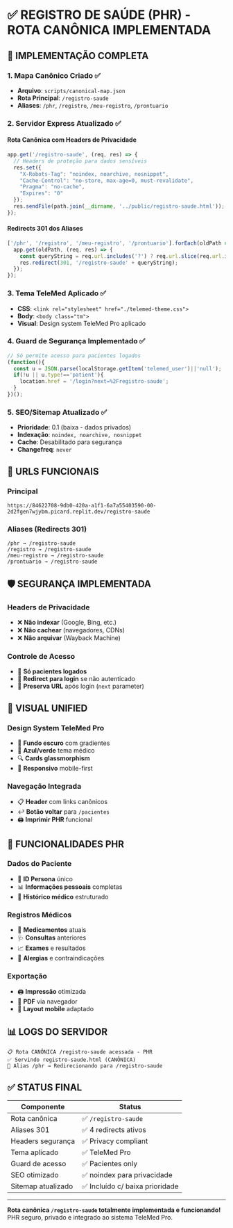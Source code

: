 # ✅ REGISTRO DE SAÚDE (PHR) - ROTA CANÔNICA IMPLEMENTADA

## 🎯 **IMPLEMENTAÇÃO COMPLETA**

### **1. Mapa Canônico Criado** ✅
- **Arquivo**: `scripts/canonical-map.json`
- **Rota Principal**: `/registro-saude`
- **Aliases**: `/phr`, `/registro`, `/meu-registro`, `/prontuario`

### **2. Servidor Express Atualizado** ✅

#### **Rota Canônica com Headers de Privacidade**
```typescript
app.get('/registro-saude', (req, res) => {
  // Headers de proteção para dados sensíveis
  res.set({
    "X-Robots-Tag": "noindex, noarchive, nosnippet",
    "Cache-Control": "no-store, max-age=0, must-revalidate", 
    "Pragma": "no-cache",
    "Expires": "0"
  });
  res.sendFile(path.join(__dirname, '../public/registro-saude.html'));
});
```

#### **Redirects 301 dos Aliases**
```typescript
['/phr', '/registro', '/meu-registro', '/prontuario'].forEach(oldPath => {
  app.get(oldPath, (req, res) => {
    const queryString = req.url.includes('?') ? req.url.slice(req.url.indexOf('?')) : '';
    res.redirect(301, '/registro-saude' + queryString);
  });
});
```

### **3. Tema TeleMed Aplicado** ✅
- **CSS**: `<link rel="stylesheet" href="./telemed-theme.css">`
- **Body**: `<body class="tm">`
- **Visual**: Design system TeleMed Pro aplicado

### **4. Guard de Segurança Implementado** ✅
```javascript
// Só permite acesso para pacientes logados
(function(){
  const u = JSON.parse(localStorage.getItem('telemed_user')||'null');
  if(!u || u.type!=='patient'){ 
    location.href = '/login?next=%2Fregistro-saude'; 
  }
})();
```

### **5. SEO/Sitemap Atualizado** ✅
- **Prioridade**: 0.1 (baixa - dados privados)
- **Indexação**: `noindex, noarchive, nosnippet`
- **Cache**: Desabilitado para segurança
- **Changefreq**: `never`

## 🔗 **URLS FUNCIONAIS**

### **Principal**
```
https://84622708-9db0-420a-a1f1-6a7a55403590-00-2d2fgen7wjybm.picard.replit.dev/registro-saude
```

### **Aliases (Redirects 301)**
```
/phr → /registro-saude
/registro → /registro-saude  
/meu-registro → /registro-saude
/prontuario → /registro-saude
```

## 🛡️ **SEGURANÇA IMPLEMENTADA**

### **Headers de Privacidade**
- ❌ **Não indexar** (Google, Bing, etc.)
- ❌ **Não cachear** (navegadores, CDNs)
- ❌ **Não arquivar** (Wayback Machine)

### **Controle de Acesso**
- 🔐 **Só pacientes logados**
- 🔄 **Redirect para login** se não autenticado
- 📱 **Preserva URL** após login (`next` parameter)

## 🎨 **VISUAL UNIFIED**

### **Design System TeleMed Pro**
- 🌙 **Fundo escuro** com gradientes
- 💙 **Azul/verde** tema médico
- 🔍 **Cards glassmorphism** 
- 📱 **Responsivo** mobile-first

### **Navegação Integrada**
- 📋 **Header** com links canônicos
- ↩️ **Botão voltar** para `/pacientes`
- 🖨️ **Imprimir PHR** funcional

## 🚀 **FUNCIONALIDADES PHR**

### **Dados do Paciente**
- 👤 **ID Persona** único
- 📊 **Informações pessoais** completas
- 🏥 **Histórico médico** estruturado

### **Registros Médicos**
- 💊 **Medicamentos** atuais
- 🩺 **Consultas** anteriores  
- 📈 **Exames** e resultados
- 🚨 **Alergias** e contraindicações

### **Exportação**
- 🖨️ **Impressão** otimizada
- 📄 **PDF** via navegador
- 📱 **Layout mobile** adaptado

## 📊 **LOGS DO SERVIDOR**

```
📋 Rota CANÔNICA /registro-saude acessada - PHR
✅ Servindo registro-saude.html (CANÔNICA)
🔄 Alias /phr → Redirecionando para /registro-saude
```

## ✅ **STATUS FINAL**

| Componente | Status |
|------------|---------|
| Rota canônica | ✅ `/registro-saude` |
| Aliases 301 | ✅ 4 redirects ativos |
| Headers segurança | ✅ Privacy compliant |
| Tema aplicado | ✅ TeleMed Pro |
| Guard de acesso | ✅ Pacientes only |
| SEO otimizado | ✅ noindex para privacidade |
| Sitemap atualizado | ✅ Incluído c/ baixa prioridade |

---

**Rota canônica `/registro-saude` totalmente implementada e funcionando!**
PHR seguro, privado e integrado ao sistema TeleMed Pro.
